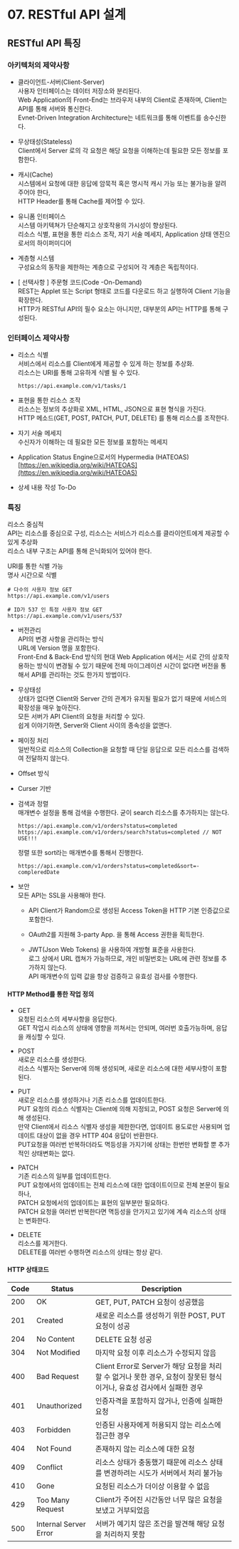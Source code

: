 # 07. RESTful API 설계

## RESTful API 특징

### 아키텍처의 제약사항

- 클라이언트-서버(Client-Server)  
  사용자 인터페이스는 데이터 저장소와 분리된다.  
  Web Application의 Front-End는 브라우저 내부의 Client로 존재하며, Client는 API를 통해 서버와 통신한다.  
  Evnet-Driven Integration Architecture는 네트워크를 통해 이벤트를 송수신한다.

- 무상태성(Stateless)  
  Client에서 Server 로의 각 요청은 해당 요청을 이해하는데 필요한 모든 정보를 포함한다.

- 캐시(Cache)  
  시스템에서 요청에 대한 응답에 암묵적 혹은 명시적 캐시 가능 또는 불가능을 알려주어야 한다,  
  HTTP Header를 통해 Cache를 제어할 수 있다.

- 유니폼 인터페이스  
  시스템 아키텍쳐가 단순해지고 상호작용의 가시성이 향상된다.  
  리소스 식별, 표현을 통한 리소스 조작, 자기 서술 메세지, Application 상태 엔진으로서의 하이퍼미디어

- 계층형 시스템  
  구성요소의 동작을 제한하는 계층으로 구성되어 각 계층은 독립적이다.

- \[ 선택사항 \] 주문형 코드(Code -On-Demand)  
  REST는 Applet 또는 Script 형태로 코드를 다운로드 하고 실행하여 Client 기능을 확장한다.  
  HTTP가 RESTful API의 필수 요소는 아니지만, 대부분의 API는 HTTP를 통해 구성된다.

### 인터페이스 제약사항

- 리소스 식별  
  서비스에서 리소스를 Client에게 제공할 수 있게 하는 정보를 추상화.  
  리소스는 URI를 통해 고유하게 식별 될 수 있다.

  ```
  https://api.example.com/v1/tasks/1
  ```

- 표현을 통한 리소스 조작  
  리소스는 정보의 추상화로 XML, HTML, JSON으로 표현 형식을 가진다.  
  HTTP 메소드(GET, POST, PATCH, PUT, DELETE) 를 통해 리소스를 조작한다.

- 자기 서술 메세지  
  수신자가 이해하는 데 필요한 모든 정보를 포함하는 메세지

- Application Status Engine으로서의 Hypermedia (HATEOAS)  
  [https://en.wikipedia.org/wiki/HATEOAS](https://en.wikipedia.org/wiki/HATEOAS)

- 상세 내용 작성 To-Do

### 특징

리소스 중심적  
API는 리소스를 중심으로 구성, 리소스는 서비스가 리소스를 클라이언트에게 제공할 수 있게 추상화  
리소스 내부 구조는 API를 통해 은닉화되어 있어야 한다.

URI를 통한 식별 가능  
명사 시간으로 식별

```
# 다수의 사용자 정보 GET
https://api.example.com/v1/users

# ID가 537 인 특정 사용자 정보 GET
https://api.example.com/v1/users/537
```

- 버전관리  
  API의 변경 사항을 관리하는 방식  
  URL에 Version 명을 포함한다.  
  Front-End & Back-End 방식의 현대 Web Application 에서는 서로 간의 상호작용하는 방식이 변경될 수 있기 때문에 전체 마이그레이션 시간이 없다면 버전을 통해서 API를 관리하는 것도
  한가지
  방법이다.

- 무상태성  
  상태가 없다면 Client와 Server 간의 관계가 유지될 필요가 없기 때문에 서비스의 확장성을 매우 높아진다.  
  모든 서버가 API Client의 요청을 처리할 수 있다.  
  쉽게 이야기하면, Server와 Client 사이의 종속성을 없앤다.

- 페이징 처리  
  일반적으로 리소스의 Collection을 요청할 때 단일 응답으로 모든 리소스를 검색하여 전달하지 않는다.

- Offset 방식
- Curser 기반

- 검색과 정렬  
  매개변수 설정을 통해 검색을 수행한다. 굳이 search 리소스를 추가하지는 않는다.
  ```
  https://api.example.com/v1/orders?status=completed
  https://api.example.com/v1/orders/search?status=completed // NOT USE!!!
  ```
  정렬 또한 sort라는 매개변수를 통해서 진행한다.
  ```
  https://api.example.com/v1/orders?status=completed&sort=-compleredDate
  ```

- 보안  
  모든 API는 SSL을 사용해야 한다.
    - API Client가 Random으로 생성된 Access Token을 HTTP 기본 인증값으로 포함한다.

    - OAuth2를 지원해 3-party App. 을 통해 Access 권한을 획득한다.

    - JWT(Json Web Tokens) 을 사용하여 개방형 표준을 사용한다.  
      로그 상에서 URL 캡쳐가 가능하므로, 개인 비밀번호는 URL에 관련 정보를 추가하지 않는다.  
      API 매개변수의 입력 값을 항상 검증하고 유효성 검사를 수행한다.

#### HTTP Method를 통한 작업 정의

- GET  
  요청된 리소스의 세부사항을 응답한다.  
  GET 작업시 리소스의 상태에 영향을 끼쳐서는 안되며, 여러번 호출가능하며, 응답을 캐싱할 수 있다.

- POST  
  새로운 리소스를 생성한다.  
  리소스 식별자는 Server에 의해 생성되며, 새로운 리소스에 대한 세부사항이 포함된다.

- PUT  
  새로운 리소스를 생성하거나 기존 리소스를 업데이트한다.  
  PUT 요청의 리소스 식별자는 Client에 의해 지정되고, POST 요청은 Server에 의해 생성된다.  
  만약 Client에서 리소스 식별자 생성을 제한한다면, 업데이트 용도로만 사용되며 업데이트 대상이 없을 경우 HTTP 404 응답이 반환한다.  
  PUT요청을 여러번 반복하더라도 멱등성을 가지기에 상태는 한번만 변화할 뿐 추가적인 상태변화는 없다.

- PATCH  
  기존 리소스의 일부를 업데이트한다.  
  PUT 요청에서의 업데이트는 전체 리소스에 대한 업데이트이므로 전체 본문이 필요하나,  
  PATCH 요청에서의 업데이트는 표현의 일부분만 필요하다.  
  PATCH 요청을 여러번 반복한다면 멱등성을 안가지고 있기에 계속 리소스의 상태는 변화한다.

- DELETE  
  리소스를 제거한다.  
  DELETE를 여러번 수행하면 리소스의 상태는 항상 같다.

#### HTTP 상태코드

| Code | Status                | Description                                                                  |  
|------|-----------------------|------------------------------------------------------------------------------|  
| 200  | OK                    | GET, PUT, PATCH 요청이 성공했음                                                     |  
| 201  | Created               | 새로운 리소스를 생성하기 위한 POST, PUT 요청이 성공                                            |  
| 204  | No Content            | DELETE 요청 성공                                                                 |  
| 304  | Not Modified          | 마지막 요청 이후 리소스가 수정되지 않음                                                       |  
| 400  | Bad Request           | Client Error로 Server가 해당 요청을 처리할 수 없거나 못한 경우, 요청이 잘못된 형식이거나, 유효성 검사에서 실패한 경우 |  
| 401  | Unauthorized          | 인증자격을 포함하지 않거나, 인증에 실패한 요청                                                   |  
| 403  | Forbidden             | 인증된 사용자에게 허용되지 않는 리소스에 접근한 경우                                                |  
| 404  | Not Found             | 존재하지 않는 리소스에 대한 요청                                                           |  
| 409  | Conflict              | 리소스 상태가 충동했기 때문에 리소스 상태를 변경하려는 시도가 서버에서 처리 불가능                               |  
| 410  | Gone                  | 요청된 리소스가 더이상 이용할 수 없음                                                        |  
| 429  | Too Many Request      | Client가 주어진 시간동안 너무 많은 요청을 보냈고 거부되었음                                         |  
| 500  | Internal Server Error | 서버가 예기치 않은 조건을 발견해 해당 요청을 처리하지 못함                                            |
